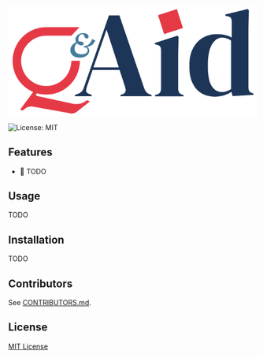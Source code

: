 <img align="center" src="https://github.com/medtorch/Q-Aid/blob/master/misc/q_aid_logo_small1.png" alt="Q&Aid">


![License: MIT](https://img.shields.io/badge/License-MIT-green.svg)

## Features

- :key: TODO

## Usage

TODO

## Installation

TODO

## Contributors

See [CONTRIBUTORS.md](CONTRIBUTORS.md).

## License
[MIT License](https://choosealicense.com/licenses/mit/)

